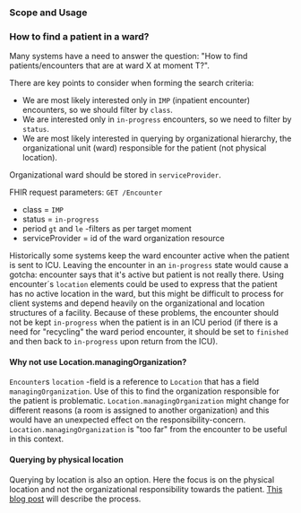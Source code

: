 ### Scope and Usage


### How to find a patient in a ward?

Many systems have a need to answer the question: "How to find patients/encounters that are at ward
X at moment T?". 

There are key points to consider when forming the search criteria:
* We are most likely interested only in `IMP` (inpatient encounter) encounters, so we should filter by `class`.
* We are interested only in `in-progress` encounters, so we need to filter by `status`.
* We are most likely interested in querying by organizational hierarchy, the organizational unit (ward) responsible for the patient (not physical location).

Organizational ward should be stored in `serviceProvider`. 

FHIR request parameters:
`GET /Encounter`
* class = `IMP`
* status = `in-progress`
* period `gt` and `le` -filters as per target moment
* serviceProvider = id of the ward organization resource

Historically some systems keep the ward encounter active when the patient is sent to ICU. Leaving 
the encounter in an `in-progress` state would cause a gotcha: encounter says that it's active but
patient is not really there. Using encounter´s `location` elements could be used to express that 
the patient has no active location in the ward, but this might be difficult to process for client
systems and depend heavily on the organizational and location structures of a facility. Because of
these problems, the encounter should not be kept `in-progress` when the patient is in an ICU period
(if there is a need for "recycling" the ward period encounter, it should be set to `finished` and 
then back to `in-progress` upon return from the ICU).  

#### Why not use Location.managingOrganization?
`Encounter`s `location` -field is a reference to `Location` that has a field 
`managingOrganization`. Use of this to find the organization responsible for the patient is 
problematic. `Location.managingOrganization` might change for different reasons (a room is 
assigned to another organization) and this would have an unexpected effect on the 
responsibility-concern. `Location.managingOrganization` is "too far" from the encounter to be 
useful in this context.

#### Querying by physical location
Querying by location is also an option. Here the focus is on the physical location and not the 
organizational responsibility towards the patient. [This blog post](https://fhirblog.com/2013/10/24/adventures-in-searching-getting-a-list-of-patients-in-a-ward/)
will describe the process.
